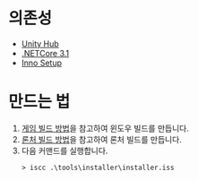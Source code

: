 # 의존성

- [Unity Hub]
- [.NETCore 3.1]
- [Inno Setup]

[Unity Hub]: https://unity3d.com/get-unity/download
[.NETCore 3.1]: https://dotnet.microsoft.com/download/dotnet-core/3.1
[Inno Setup]: https://jrsoftware.org/isinfo.php


# 만드는 법

1. [게임 빌드 방법](./README.md)을 참고하여 윈도우 빌드를 만듭니다.
2. [론처 빌드 방법](./NineChronicles.Launcher/README.md)을 참고하여 론처 빌드를 만듭니다.
3. 다음 커맨드를 실행합니다.
    ```pwsh
    > iscc .\tools\installer\installer.iss
    ```
